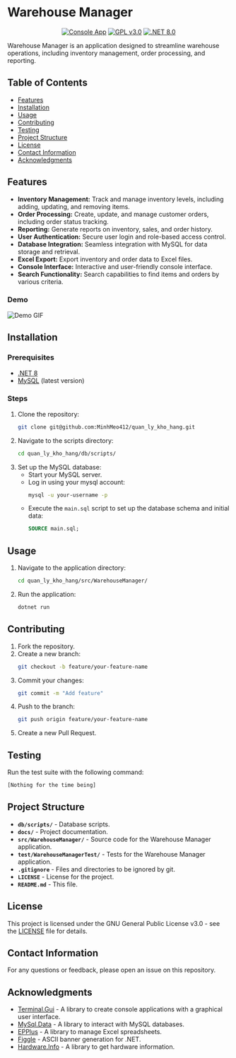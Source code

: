 # Warehouse Manager

<div align="center">
  <a href="https://img.shields.io/badge/app-console-green"><img alt="Console App" src="https://img.shields.io/badge/app-console-green"></a>
  <a href="https://img.shields.io/badge/license-GPLv3-purple"><img alt="GPL v3.0" src="https://img.shields.io/badge/license-GPLv3-purple"></a>
  <a href="https://img.shields.io/badge/.NET-8.0-blue"><img alt=".NET 8.0" src="https://img.shields.io/badge/.NET-8.0-blue"></a>
</div>

Warehouse Manager is an application designed to streamline warehouse operations, including inventory management, order processing, and reporting.

## Table of Contents
- [Features](#features)
- [Installation](#installation)
- [Usage](#usage)
- [Contributing](#contributing)
- [Testing](#testing)
- [Project Structure](#project-structure)
- [License](#license)
- [Contact Information](#contact-information)
- [Acknowledgments](#acknowledgments)

## Features

- **Inventory Management:** Track and manage inventory levels, including adding, updating, and removing items.
- **Order Processing:** Create, update, and manage customer orders, including order status tracking.
- **Reporting:** Generate reports on inventory, sales, and order history.
- **User Authentication:** Secure user login and role-based access control.
- **Database Integration:** Seamless integration with MySQL for data storage and retrieval.
- **Excel Export:** Export inventory and order data to Excel files.
- **Console Interface:** Interactive and user-friendly console interface.
- **Search Functionality:** Search capabilities to find items and orders by various criteria.

### Demo

![Demo GIF](./docs/demo.gif)

## Installation

### Prerequisites
- [.NET 8](https://dotnet.microsoft.com/download/dotnet/8.0)
- [MySQL](https://dev.mysql.com/downloads/mysql/) (latest version)

### Steps
1. Clone the repository:
    ```bash
    git clone git@github.com:MinhMeo412/quan_ly_kho_hang.git
    ```
2. Navigate to the scripts directory:
    ```bash
    cd quan_ly_kho_hang/db/scripts/
    ```
3. Set up the MySQL database:
    - Start your MySQL server.
    - Log in using your mysql account:
        ```bash
        mysql -u your-username -p
        ```
    - Execute the `main.sql` script to set up the database schema and initial data:
        ```sql
        SOURCE main.sql;
        ```

## Usage

1. Navigate to the application directory:
    ```bash
    cd quan_ly_kho_hang/src/WarehouseManager/
    ```
2. Run the application:
    ```bash
    dotnet run
    ```

## Contributing

1. Fork the repository.
2. Create a new branch:
    ```bash
    git checkout -b feature/your-feature-name
    ```
3. Commit your changes:
    ```bash
    git commit -m "Add feature"
    ```
4. Push to the branch:
    ```bash
    git push origin feature/your-feature-name
    ```
5. Create a new Pull Request.

## Testing

Run the test suite with the following command:
```bash
[Nothing for the time being]
```

## Project Structure
- **`db/scripts/`** - Database scripts.
- **`docs/`** - Project documentation.
- **`src/WarehouseManager/`** - Source code for the Warehouse Manager application.
- **`test/WarehouseManagerTest/`** - Tests for the Warehouse Manager application.
- **`.gitignore`** - Files and directories to be ignored by git.
- **`LICENSE`** - License for the project.
- **`README.md`** - This file.

## License

This project is licensed under the GNU General Public License v3.0 - see the [LICENSE](./LICENSE) file for details.

## Contact Information

For any questions or feedback, please open an issue on this repository.

## Acknowledgments

- [Terminal.Gui](https://www.nuget.org/packages/Terminal.Gui) - A library to create console applications with a graphical user interface.
- [MySql.Data](https://www.nuget.org/packages/MySql.Data) - A library to interact with MySQL databases.
- [EPPlus](https://www.nuget.org/packages/EPPlus) - A library to manage Excel spreadsheets.
- [Figgle](https://www.nuget.org/packages/Figgle) - ASCII banner generation for .NET.
- [Hardware.Info](https://www.nuget.org/packages/Hardware.Info) - A library to get hardware information.
